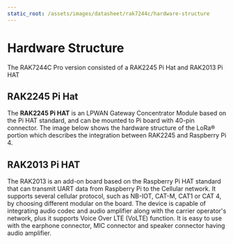 ```yaml
---
static_root: /assets/images/datasheet/rak7244c/hardware-structure
---
```


# Hardware Structure

The RAK7244C Pro version consisted of a RAK2245 Pi Hat and RAK2013 Pi HAT

## RAK2245 Pi Hat

The **RAK2245 Pi HAT** is an LPWAN Gateway Concentrator Module based on the Pi HAT standard, and can be mounted to Pi board with 40-pin connector. The image below shows the hardware structure of the LoRa® portion which describes the integration between RAK2245 and Raspberry Pi 4.

<rk-img
  :src="`${$frontmatter.static_root}/rotyeaxfbqr7ngh9xfxm.jpg`"
  width="100%"
  figure-number="1"
  caption="LoRa® Hardware Structure"
/>

## RAK2013 Pi HAT

The RAK2013 is an add-on board based on the Raspberry Pi HAT standard that can transmit UART data from Raspberry Pi to the Cellular network. It supports several cellular protocol, such as NB-IOT, CAT-M, CAT1 or CAT 4, by choosing different modular on the board. The device is capable of integrating audio codec and audio amplifier along with the carrier operator's network, plus it supports Voice Over LTE (VoLTE) function. It is easy to use with the earphone connector, MIC connector and speaker connector having audio amplifier.

<rk-img
  :src="`${$frontmatter.static_root}/wkdg3qk1cnrg3sqhaqsc.png`"
  width="100%"
  figure-number="2"
  caption="Cellular Hardware Structure"
/>
